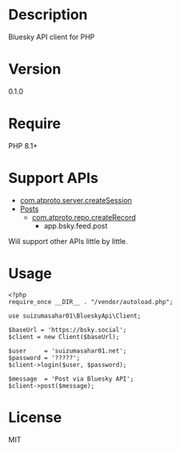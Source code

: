 # Description
Bluesky API client for PHP

# Version
0.1.0

# Require
PHP 8.1+

# Support APIs
- [com.atproto.server.createSession](https://docs.bsky.app/docs/api/com-atproto-server-create-session)
- [Posts](https://docs.bsky.app/docs/advanced-guides/posts)
  - [com.atproto.repo.createRecord](https://docs.bsky.app/docs/api/com-atproto-repo-create-record)
    - app.bsky.feed.post
   
Will support other APIs little by little.

# Usage
```
<?php
require_once __DIR__ . "/vendor/autoload.php";

use suizumasahar01\BlueskyApi\Client;

$baseUrl = 'https://bsky.social';
$client = new Client($baseUrl);

$user     = 'suizumasahar01.net';
$password = '?????';
$client->login($user, $password);

$message  = 'Post via Bluesky API';
$client->post($message);
```

# License
MIT
